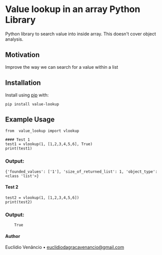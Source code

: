 Value lookup in an array Python Library
===========================

Python library to search value into inside array. This doesn't cover object analysis.

Motivation
------------
Improve the way we can search for a value within a list


Installation
------------

Install using [pip](https://pypi.org/project/value-lookup/) with:
```
pip install value-lookup
```

Example Usage
-------------

```
from  value_lookup import vlookup

#### Test 1
test1 = vlookup(1, [1,2,3,4,5,6], True)
print(test1)
```

### Output:
    {'founded_values': ['1'], 'size_of_returned_list': 1, 'object_type': <class 'list'>}

#### Test 2

```
test2 = vlookup(1, [1,2,3,4,5,6])
print(test2)
```
### Output:
```
    True
```

#### Author

Euclídio Venâncio • euclidiodagracavenancio@gmail.com

